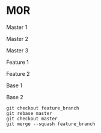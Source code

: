 # M0R
Master 1

Master 2

Master 3

Feature 1

Feature 2

Base 1

Base 2

```
git checkout feature_branch
git rebase master
git checkout master
git merge --squash feature_branch
```

